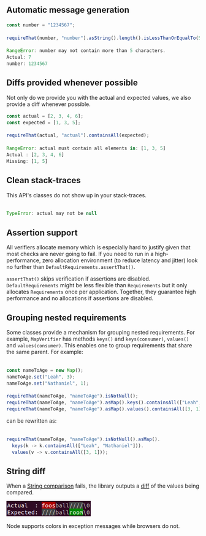 ## Automatic message generation

```javascript
const number = "1234567";

requireThat(number, "number").asString().length().isLessThanOrEqualTo(5);

RangeError: number may not contain more than 5 characters.
Actual: 7
number: 1234567
```

## Diffs provided whenever possible

Not only do we provide you with the actual and expected values, we also provide a diff whenever possible.

```javascript
const actual = [2, 3, 4, 6];
const expected = [1, 3, 5];

requireThat(actual, "actual").containsAll(expected);

RangeError: actual must contain all elements in: [1, 3, 5]
Actual : [2, 3, 4, 6]
Missing: [1, 5]
```

## Clean stack-traces

This API's classes do not show up in your stack-traces.

```javascript

TypeError: actual may not be null
```

## Assertion support

All verifiers allocate memory which is especially hard to justify given that most checks are never going to fail. If you
need to run in a high-performance, zero allocation environment (to reduce latency and jitter) look no further
than `DefaultRequirements.assertThat()`.

`assertThat()` skips verification if assertions are disabled. `DefaultRequirements` might be less flexible
than `Requirements` but it only allocates `Requirements` once per application. Together, they guarantee high performance
and no allocations if assertions are disabled.

## Grouping nested requirements

Some classes provide a mechanism for grouping nested requirements. For example, `MapVerifier` has methods `keys()`
and `keys(consumer)`, `values()` and `values(consumer)`. This enables one to group requirements that share the same
parent. For example:

```javascript

const nameToAge = new Map();
nameToAge.set("Leah", 3);
nameToAge.set("Nathaniel", 1);

requireThat(nameToAge, "nameToAge").isNotNull();
requireThat(nameToAge, "nameToAge").asMap().keys().containsAll(["Leah", "Nathaniel"]);
requireThat(nameToAge, "nameToAge").asMap().values().containsAll([3, 1]);
```

can be rewritten as:

```javascript

requireThat(nameToAge, "nameToAge").isNotNull().asMap().
  keys(k -> k.containsAll(["Leah", "Nathaniel"])).
  values(v -> v.containsAll([3, 1]));
```

## String diff

When a [String comparison](https://cowwoc.github.io/requirements.js/1.1.1/docs/api/ObjectVerifier.html#isEqualTo) fails,
the library outputs a [diff](../wiki/String%20diff) of the values being compared.

![xterm-example4.png](wiki/colored-diff-example4.png)

Node supports colors in exception messages while browsers do not.